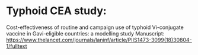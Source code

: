 # Typhoid CEA study: 
Cost-effectiveness of routine and campaign use of typhoid Vi-conjugate vaccine in Gavi-eligible countries: a modelling study
Manuscript: https://www.thelancet.com/journals/laninf/article/PIIS1473-3099(18)30804-1/fulltext




